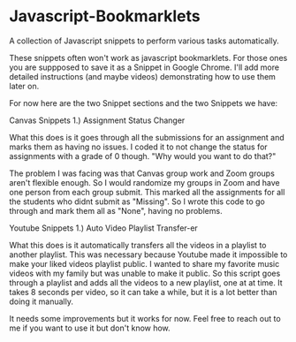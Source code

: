 # Javascript-Bookmarklets
A collection of Javascript snippets to perform various tasks automatically.  

These snippets often won't work as javascript bookmarklets. For those ones you are suppposed to save it as a Snippet in Google Chrome. 
I'll add more detailed instructions (and maybe videos) demonstrating how to use them later on. 

For now here are the two Snippet sections and the two Snippets we have:

Canvas Snippets
1.) Assignment Status Changer 

What this does is it goes through all the submissions for an assignment and marks them as having no issues. 
I coded it to not change the status for assignments with a grade of 0 though. 
"Why would you want to do that?"

The problem I was facing was that Canvas group work and Zoom groups aren't flexible enough. 
So I would randomize my groups in Zoom and have one person from each group submit. 
This marked all the assignments for all the students who didnt submit as "Missing". 
So I wrote this code to go through and mark them all as "None", having no problems. 

Youtube Snippets
1.) Auto Video Playlist Transfer-er

What this does is it automatically transfers all the videos in a playlist to another playlist. 
This was necessary because Youtube made it impossible to make your liked videos playlist public. 
I wanted to share my favorite music videos with my family but was unable to make it public. 
So this script goes through a playlist and adds all the videos to a new playlist, one at at time.
It takes 8 seconds per video, so it can take a while, but it is a lot better than doing it manually.

It needs some improvements but it works for now. Feel free to reach out to me if you want to use it but don't know how. 

